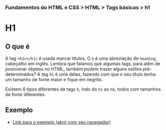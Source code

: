 ### Fundamentos do HTML e CSS > HTML > Tags básicas > h1

# H1

## O que é

A tag `<h1></h1>` é usada marcar títulos. O `h` é uma abreviação de `heading`, cabeçalho em inglês. Lembra que falamos que algumas tags, para além de posicionar objetos no HTML, também podem trazer alguns estilos pré-determinados? A tag `h1` é uma delas, fazendo com que o seu título tenha um tamanho de fonte maior e fique em negrito.

Existem 6 tipos diferentes de tags `h`, indo do `h1` ao `h6`, todos com tamanhos de fonte diferentes.

## Exemplo
- [Link para o exemplo (abrir com seu navegador)](3_h1_exemplos.html)
